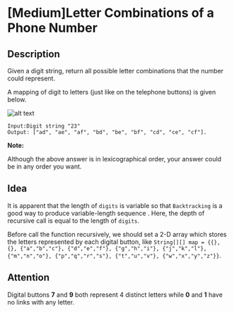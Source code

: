[Medium]Letter Combinations of a Phone Number
===

## Description
Given a digit string, return all possible letter combinations that the number could represent.

A mapping of digit to letters (just like on the telephone buttons) is given below.

![alt text](https://upload.wikimedia.org/wikipedia/commons/thumb/7/73/Telephone-keypad2.svg/200px-Telephone-keypad2.svg.png "dial")

    Input:Digit string "23"
    Output: ["ad", "ae", "af", "bd", "be", "bf", "cd", "ce", "cf"].
    
**Note:**

Although the above answer is in lexicographical order, your answer could be in any order you want. 
## Idea
It is apparent that the length of `digits` is variable so that `Backtracking` is a good way to produce variable-length sequence . Here, the depth of recursive call is equal to the length of `digits`.

Before call the function recursively, we should set a 2-D array which stores the letters represented by each digital button, like `String[][] map = {{}, {}, {"a","b","c"}, {"d","e","f"}, {"g","h","i"}, {"j","k","l"}, {"m","n","o"}, {"p","q","r","s"}, {"t","u","v"}, {"w","x","y","z"}}`.

## Attention
Digital buttons **7** and **9** both represent 4 distinct letters while **0** and **1** have no links with any letter.
